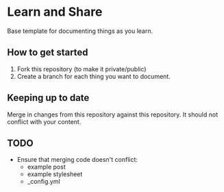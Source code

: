 # Learn and Share

Base template for documenting things as you learn.

## How to get started

1. Fork this repository (to make it private/public)
2. Create a branch for each thing you want to document.

## Keeping up to date

Merge in changes from this repository against this repository. It should not
conflict with your content.

## TODO

- Ensure that merging code doesn't conflict:
  - example post
  - example stylesheet
  - _config.yml
